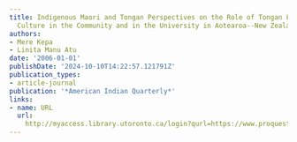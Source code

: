 ```yaml
---
title: Indigenous Maori and Tongan Perspectives on the Role of Tongan Language and
  Culture in the Community and in the University in Aotearoa--New Zealand
authors:
- Mere Kepa
- Linita Manu Atu
date: '2006-01-01'
publishDate: '2024-10-10T14:22:57.121791Z'
publication_types:
- article-journal
publication: '*American Indian Quarterly*'
links:
- name: URL
  url: 
    http://myaccess.library.utoronto.ca/login?qurl=https://www.proquest.com/docview/62003895?accountid=14771&bdid=38382&_bd=BuRP6vc%2BSpA5wmRsv%2BCK7a8i0sE%3D
---
```


